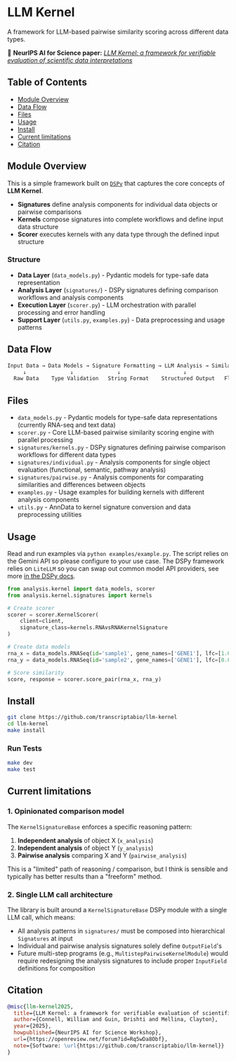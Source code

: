 # LLM Kernel

A framework for LLM-based pairwise similarity scoring across different data types.

📄 **NeurIPS AI for Science paper:** [*LLM Kernel: a framework for verifiable evaluation of scientific data interpretations*](https://openreview.net/forum?id=Rq5wDa8Obf)

## Table of Contents

- [Module Overview](#module-overview)
- [Data Flow](#data-flow)
- [Files](#files)
- [Usage](#usage)
- [Install](#install)
- [Current limitations](#current-limitations)
- [Citation](#citation)

## Module Overview

This is a simple framework built on [`DSPy`](http://dspy.ai/) that captures the core concepts
of __LLM Kernel__.

- **Signatures** define analysis components for individual data objects or pairwise comparisons
- **Kernels** compose signatures into complete workflows and define input data structure
- **Scorer** executes kernels with any data type through the defined input structure

### Structure

- **Data Layer** (`data_models.py`) - Pydantic models for type-safe data representation
- **Analysis Layer** (`signatures/`) - DSPy signatures defining comparison workflows and analysis components
- **Execution Layer** (`scorer.py`) - LLM orchestration with parallel processing and error handling  
- **Support Layer** (`utils.py`, `examples.py`) - Data preprocessing and usage patterns

## Data Flow

```markdown
Input Data → Data Models → Signature Formatting → LLM Analysis → Similarity Score
     ↓              ↓              ↓                    ↓              ↓
  Raw Data    Type Validation   String Format    Structured Output   Float Score
```

## Files

- `data_models.py` - Pydantic models for type-safe data representations (currently RNA-seq and text data)
- `scorer.py` - Core LLM-based pairwise similarity scoring engine with parallel processing
- `signatures/kernels.py` - DSPy signatures defining pairwise comparison workflows for different data types
- `signatures/individual.py` - Analysis components for single object evaluation (functional, semantic, pathway analysis)
- `signatures/pairwise.py` - Analysis components for comparating similarities and differences between objects
- `examples.py` - Usage examples for building kernels with different analysis components
- `utils.py` - AnnData to kernel signature conversion and data preprocessing utilities

## Usage

Read and run examples via `python examples/example.py`. The script relies on the Gemini API so please configure to your use case. The DSPy framework relies on `LiteLLM` so you can swap out common model API providers, see more [in the DSPy docs](https://dspy.ai/learn/programming/language_models/).

```python
from analysis.kernel import data_models, scorer
from analysis.kernel.signatures import kernels

# Create scorer
scorer = scorer.KernelScorer(
    client=client,
    signature_class=kernels.RNAvsRNAKernelSignature
)

# Create data models
rna_x = data_models.RNASeq(id='sample1', gene_names=['GENE1'], lfc=[1.0], fdr=[0.01])
rna_y = data_models.RNASeq(id='sample2', gene_names=['GENE1'], lfc=[0.8], fdr=[0.02])

# Score similarity
score, response = scorer.score_pair(rna_x, rna_y)
```

## Install

```bash
git clone https://github.com/transcriptabio/llm-kernel
cd llm-kernel
make install
```

### Run Tests

```bash
make dev
make test
```

## Current limitations

### 1. Opinionated comparison model

The `KernelSignatureBase` enforces a specific reasoning pattern:

1. **Independent analysis** of object X (`x_analysis`)
2. **Independent analysis** of object Y (`y_analysis`)
3. **Pairwise analysis** comparing X and Y (`pairwise_analysis`)

This is a "limited" path of reasoning / comparison, but I think is sensible and typically has better results than a "freeform" method.

### 2. Single LLM call architecture

The library is built around a `KernelSignatureBase` DSPy module with a single LLM call, which means:

- All analysis patterns in `signatures/` must be composed into hierarchical `Signatures` at input
- Individual and pairwise analysis signatures solely define `OutputField`'s
- Future multi-step programs (e.g., `MultistepPairwiseKernelModule`) would require redesigning the analysis signatures to include proper `InputField` definitions for composition

## Citation

```bibtex
@misc{llm-kernel2025,
  title={LLM Kernel: a framework for verifiable evaluation of scientific data interpretations},
  author={Connell, William and Guin, Drishti and Mellina, Clayton},
  year={2025},
  howpublished={NeurIPS AI for Science Workshop},
  url={https://openreview.net/forum?id=Rq5wDa8Obf},
  note={Software: \url{https://github.com/transcriptabio/llm-kernel}}
}
```
